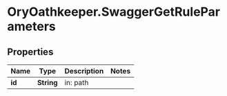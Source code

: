 # OryOathkeeper.SwaggerGetRuleParameters

## Properties

| Name   | Type       | Description | Notes |
| ------ | ---------- | ----------- | ----- |
| **id** | **String** | in: path    |
